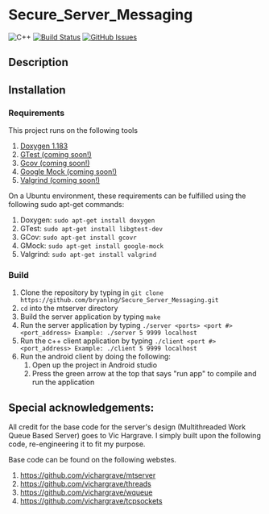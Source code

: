 # Secure_Server_Messaging
![C++](https://img.shields.io/badge/c%2B%2B-11%20-blue.svg)
[![Build Status](https://img.shields.io/travis/bryanlng/Secure_Server_Messaging/master.svg)](https://travis-ci.org/bryanlng/Secure_Server_Messaging)
[![GitHub Issues](https://img.shields.io/github/issues/bryanlng/Secure_Server_Messaging.svg)](https://github.com/bryanlng/Secure_Server_Messaging/issues)

## Description

## Installation
### Requirements
This project runs on the following tools
1. <a href = "http://www.stack.nl/~dimitri/doxygen/index.html">Doxygen 1.183</a>
2. <a href = "https://github.com/google/googletest">GTest (coming soon!)</a>
3. <a href = "https://gcc.gnu.org/onlinedocs/gcc/Gcov.html">Gcov (coming soon!)</a>
4. <a href = "https://github.com/google/googletest/tree/master/googlemock">Google Mock (coming soon!)</a>
5. <a href = "http://valgrind.org/">Valgrind (coming soon!)</a>

On a Ubuntu environment, these requirements can be fulfilled using the following sudo apt-get commands:
1. Doxygen:	`sudo apt-get install doxygen`	
2. GTest:	`sudo apt-get install libgtest-dev`
3. GCov:	`sudo apt-get install gcovr`
4. GMock:	`sudo apt-get install google-mock`
5. Valgrind:	`sudo apt-get install valgrind`
### Build
1. Clone the repository by typing in `git clone https://github.com/bryanlng/Secure_Server_Messaging.git` 
2. `cd` into the mtserver directory
2. Build the server application by typing `make`
3. Run the server application by typing ```./server <ports> <port #> <port_address>
   Example: ./server 5 9999 localhost```
4. Run the c++ client application by typing ```./client <port #> <port_address>
   Example: ./client 5 9999 localhost```
5. Run the android client by doing the following:
	1) Open up the project in Android studio
	2) Press the green arrow at the top that says "run app" to compile and run the application
	
## Special acknowledgements:
All credit for the base code for the server's design (Multithreaded Work Queue Based Server) goes to Vic Hargrave.
I simply built upon the following code, re-engineering it to fit my purpose.

Base code can be found on the following webstes.

1. https://github.com/vichargrave/mtserver
2. https://github.com/vichargrave/threads
3. https://github.com/vichargrave/wqueue
4. https://github.com/vichargrave/tcpsockets
